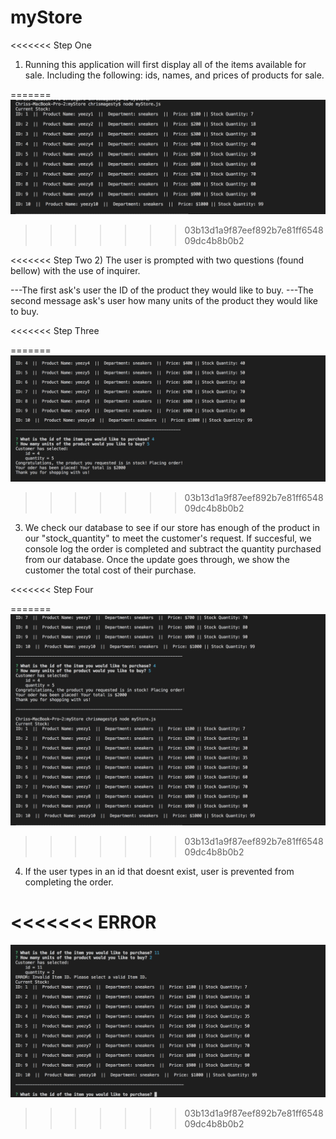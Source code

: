 # myStore

<<<<<<< Step One

1) Running this application will first display all of the items available for sale. Including the following:
 ids, names, and prices of products for sale.




=======
![](images/1.png)
>>>>>>> 03b13d1a9f87eef892b7e81ff654809dc4b8b0b2

<<<<<<< Step Two
2) The user is prompted with two questions (found bellow) with the use of inquirer.

---The first ask's user the ID of the product they would like to buy.
---The second message ask's user how many units of the product they would like to buy.


<<<<<<< Step Three

=======
![](images/2.png)
>>>>>>> 03b13d1a9f87eef892b7e81ff654809dc4b8b0b2


3) We check our database to see if our store has enough of the product in our "stock_quantity" to meet the customer's request. If succesful, we console log the order is completed and subtract the quantity purchased from our database.
Once the update goes through, we show the customer the total cost of their purchase.


<<<<<<< Step Four


=======
![](images/3.png)
>>>>>>> 03b13d1a9f87eef892b7e81ff654809dc4b8b0b2

4) If the user types in an id that doesnt exist, user is prevented from completing the order.


<<<<<<< ERROR
=======
![](images/4.png)
>>>>>>> 03b13d1a9f87eef892b7e81ff654809dc4b8b0b2
